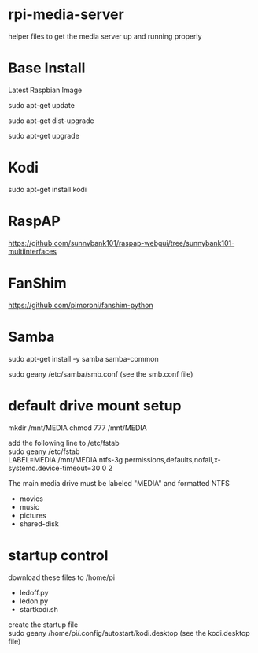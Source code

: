 # rpi-media-server

helper files to get the media server up and running properly

# Base Install

Latest Raspbian Image

sudo apt-get update

sudo apt-get dist-upgrade

sudo apt-get upgrade

# Kodi
sudo apt-get install kodi

# RaspAP
https://github.com/sunnybank101/raspap-webgui/tree/sunnybank101-multiinterfaces

# FanShim
https://github.com/pimoroni/fanshim-python

# Samba
sudo apt-get install -y samba samba-common

sudo geany /etc/samba/smb.conf    (see the smb.conf file)

# default drive mount setup
mkdir /mnt/MEDIA
chmod 777 /mnt/MEDIA

add the following line to /etc/fstab<br> sudo geany /etc/fstab<br>
LABEL=MEDIA      /mnt/MEDIA ntfs-3g    permissions,defaults,nofail,x-systemd.device-timeout=30        0       2

The main media drive must be labeled "MEDIA" and formatted NTFS<br>
- movies<br>
- music<br>
- pictures<br>
- shared-disk<br>

# startup control
download these files to /home/pi
- ledoff.py
- ledon.py
- startkodi.sh

create the startup file <br>
sudo geany /home/pi/.config/autostart/kodi.desktop  (see the kodi.desktop file)

